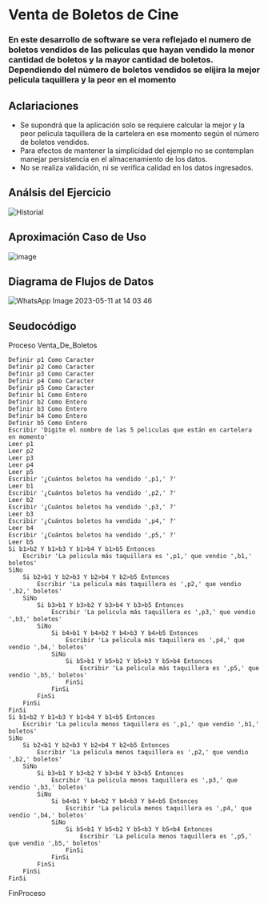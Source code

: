 # Venta de Boletos de Cine
### En este desarrollo de software se vera reflejado el numero de boletos vendidos de las peliculas que hayan vendido la menor cantidad de boletos y la mayor cantidad de boletos. Dependiendo del número de boletos vendidos se elijira la mejor pelicula taquillera y la peor en el momento 
## Aclariaciones
* Se supondrá que la aplicación solo se requiere calcular la mejor y la peor pelicula taquillera de la cartelera en ese momento según el número de boletos vendidos.
* Para efectos de mantener la simplicidad del ejemplo no se contemplan manejar persistencia en el almacenamiento de los datos.
* No se realiza validación, ni se verifica calidad en los datos ingresados.

## Análsis del Ejercicio

![Historial](https://github.com/TonierRain/Ejercicio11.github.io/assets/132966400/92a4e10e-667f-4537-9b3b-bdbcea95a1d5)


## Aproximación Caso de Uso

![image](https://github.com/TonierRain/Ejercicio11.github.io/assets/132966400/e51cfdab-af54-4753-87d7-139e6f0497fd)



## Diagrama de Flujos de Datos
![WhatsApp Image 2023-05-11 at 14 03 46](https://github.com/TonierRain/Ejercicio11.github.io/assets/132966400/fde48fd7-b105-4720-a459-da7ecc1a8492)



## Seudocódigo

Proceso Venta_De_Boletos

	Definir p1 Como Caracter
	Definir p2 Como Caracter
	Definir p3 Como Caracter
	Definir p4 Como Caracter
	Definir p5 Como Caracter
	Definir b1 Como Entero
	Definir b2 Como Entero
	Definir b3 Como Entero
	Definir b4 Como Entero
	Definir b5 Como Entero
	Escribir 'Digite el nombre de las 5 peliculas que están en cartelera en momento'
	Leer p1
	Leer p2
	Leer p3
	Leer p4
	Leer p5
	Escribir '¿Cuántos boletos ha vendido ',p1,' ?'
	Leer b1
	Escribir '¿Cuántos boletos ha vendido ',p2,' ?'
	Leer b2
	Escribir '¿Cuántos boletos ha vendido ',p3,' ?'
	Leer b3
	Escribir '¿Cuántos boletos ha vendido ',p4,' ?'
	Leer b4
	Escribir '¿Cuántos boletos ha vendido ',p5,' ?'
	Leer b5
	Si b1>b2 Y b1>b3 Y b1>b4 Y b1>b5 Entonces
		Escribir 'La pelicula más taquillera es ',p1,' que vendio ',b1,' boletos'
	SiNo
		Si b2>b1 Y b2>b3 Y b2>b4 Y b2>b5 Entonces
			Escribir 'La pelicula más taquillera es ',p2,' que vendio ',b2,' boletos'
		SiNo
			Si b3>b1 Y b3>b2 Y b3>b4 Y b3>b5 Entonces
				Escribir 'La pelicula más taquillera es ',p3,' que vendio ',b3,' boletos'
			SiNo
				Si b4>b1 Y b4>b2 Y b4>b3 Y b4>b5 Entonces
					Escribir 'La pelicula más taquillera es ',p4,' que vendio ',b4,' boletos'
				SiNo
					Si b5>b1 Y b5>b2 Y b5>b3 Y b5>b4 Entonces
						Escribir 'La pelicula más taquillera es ',p5,' que vendio ',b5,' boletos'
					FinSi
				FinSi
			FinSi
		FinSi
	FinSi
	Si b1<b2 Y b1<b3 Y b1<b4 Y b1<b5 Entonces
		Escribir 'La pelicula menos taquillera es ',p1,' que vendio ',b1,' boletos'
	SiNo
		Si b2<b1 Y b2<b3 Y b2<b4 Y b2<b5 Entonces
			Escribir 'La pelicula menos taquillera es ',p2,' que vendio ',b2,' boletos'
		SiNo
			Si b3<b1 Y b3<b2 Y b3<b4 Y b3<b5 Entonces
				Escribir 'La pelicula menos taquillera es ',p3,' que vendio ',b3,' boletos'
			SiNo
				Si b4<b1 Y b4<b2 Y b4<b3 Y b4<b5 Entonces
					Escribir 'La pelicula menos taquillera es ',p4,' que vendio ',b4,' boletos'
				SiNo
					Si b5<b1 Y b5<b2 Y b5<b3 Y b5<b4 Entonces
						Escribir 'La pelicula menos taquillera es ',p5,' que vendio ',b5,' boletos'
					FinSi
				FinSi
			FinSi
		FinSi
	FinSi
FinProceso



